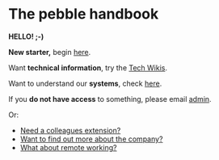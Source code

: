 # The pebble handbook

**HELLO! ;-)**

**New starter,** begin [here](https://github.com/pebblecode/pebble-handbook/blob/master/policies/procedures/new-starters-checklist.md).

Want **technical information**, try the [Tech Wikis](https://github.com/pebblecode/pebble-handbook/blob/master/tech-wiki/readme.md).

Want to understand our **systems**, check [here](https://github.com/pebblecode/pebble-handbook/blob/master/systems/readme.md).

If you **do not have access** to something, please email [admin](mailto:admin@pebblecode.com).

Or: 

- [Need a colleagues extension?](https://github.com/pebblecode/pebble-handbook/blob/master/people/lists-and-extensions.md)
- [Want to find out more about the company?](https://github.com/pebblecode/pebble-handbook/tree/master/company)
- [What about remote working?](https://github.com/pebblecode/pebble-handbook/blob/master/policies/remote-working.md)
